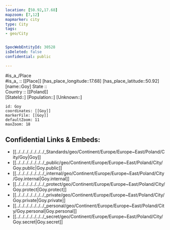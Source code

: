 ```yaml
---
location: [50.92,17.68] 
mapzoom: [7,12] 
mapmarker: city 
type: City
tags:
- geo/City


SpocWebEntityId: 30528
isDeleted: false
confidential: public

---
```

#is_a_/Place  
#is_a_ :: [[Place]] 
[has_place_longitude::17.68] 
[has_place_latitude::50.92] 
[name::Goy] 
State ::  
Country :: [[Poland]]  
[StateId::] 
[Population::] 
[Unknown::] 


```leaflet
id: Goy
coordinates: [[Goy]] 
markerFile: [[Goy]] 
defaultZoom: 11 
maxZoom: 18
```


## Confidential Links & Embeds: 
- [[../../../../../../../_Standards/geo/Continent/Europe/Europe~East/Poland/City/Goy|Goy]] 
- [[../../../../../../../_public/geo/Continent/Europe/Europe~East/Poland/City/Goy.public|Goy.public]] 
- [[../../../../../../../_internal/geo/Continent/Europe/Europe~East/Poland/City/Goy.internal|Goy.internal]] 
- [[../../../../../../../_protect/geo/Continent/Europe/Europe~East/Poland/City/Goy.protect|Goy.protect]] 
- [[../../../../../../../_private/geo/Continent/Europe/Europe~East/Poland/City/Goy.private|Goy.private]] 
- [[../../../../../../../_personal/geo/Continent/Europe/Europe~East/Poland/City/Goy.personal|Goy.personal]] 
- [[../../../../../../../_secret/geo/Continent/Europe/Europe~East/Poland/City/Goy.secret|Goy.secret]] 
